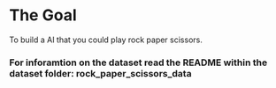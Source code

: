 # The Goal

To build a AI that you could play rock paper scissors. 

### For inforamtion on the dataset read the README within the dataset folder: rock_paper_scissors_data